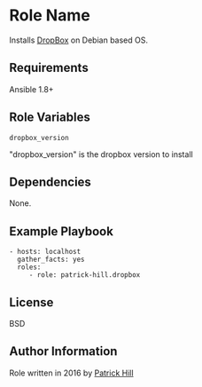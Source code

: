 Role Name
=========

Installs [DropBox](https://www.dropbox.com) on Debian based OS.

Requirements
------------

Ansible 1.8+

Role Variables
--------------

    dropbox_version
"dropbox_version" is the dropbox version to install
    
Dependencies
------------

None.

Example Playbook
----------------

    - hosts: localhost
      gather_facts: yes
      roles:
         - role: patrick-hill.dropbox 

License
-------

BSD

Author Information
------------------

Role written in 2016 by [Patrick Hill](http://www.HillsPCWorld.com) 
